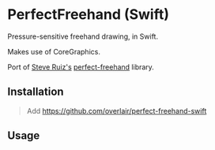 #  PerfectFreehand (Swift)

Pressure-sensitive freehand drawing, in Swift.

Makes use of CoreGraphics.

Port of [Steve Ruiz's](https://github.com/steveruizok) [perfect-freehand](https://github.com/steveruizok/perfect-freehand) library.

## Installation

> Add https://github.com/overlair/perfect-freehand-swift

## Usage
